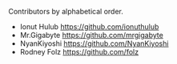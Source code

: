 Contributors by alphabetical order.

* Ionut Hulub <https://github.com/ionuthulub>
* Mr.Gigabyte <https://github.com/mrgigabyte>
* NyanKiyoshi <https://github.com/NyanKiyoshi>
* Rodney Folz <https://github.com/folz>
